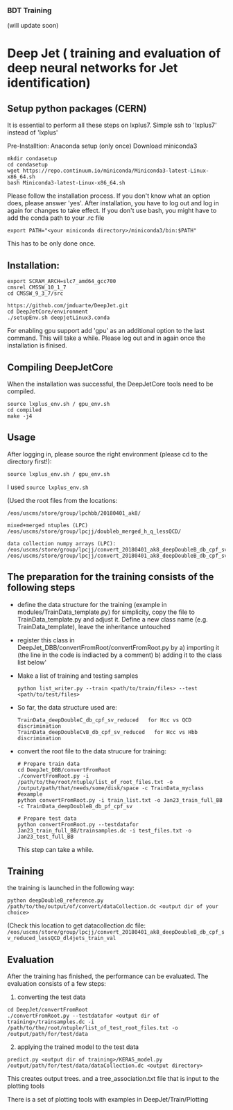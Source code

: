  ###  BDT Training
 (will update soon)
 
  #  Deep Jet ( training and evaluation of deep neural networks for Jet identification)
  
  ## Setup python packages (CERN)
  
It is essential to perform all these steps on lxplus7. Simple ssh to 'lxplus7' instead of 'lxplus'

Pre-Installtion: Anaconda setup (only once) Download miniconda3

```
mkdir condasetup
cd condasetup
wget https://repo.continuum.io/miniconda/Miniconda3-latest-Linux-x86_64.sh
bash Miniconda3-latest-Linux-x86_64.sh
```

Please follow the installation process. If you don't know what an option does, please answer 'yes'. After installation, you have to log out and log in again for changes to take effect. If you don't use bash, you might have to add the conda path to your .rc file

```
export PATH="<your miniconda directory>/miniconda3/bin:$PATH"
```

This has to be only done once.

 ## Installation:
 
 ```source /cvmfs/cms.cern.ch/cmsset_default.sh
export SCRAM_ARCH=slc7_amd64_gcc700
cmsrel CMSSW_10_1_7
cd CMSSW_9_3_7/src
```

```https://github.com/jmduarte/DeepJetCore.git 
https://github.com/jmduarte/DeepJet.git
cd DeepJetCore/environment
./setupEnv.sh deepjetLinux3.conda
```

For enabling gpu support add 'gpu' as an additional option to the last command. This will take a while. Please log out and in again once the installation is finised.

## Compiling DeepJetCore
When the installation was successful, the DeepJetCore tools need to be compiled.

```cd DeepJetCore
source lxplus_env.sh / gpu_env.sh
cd compiled
make -j4
```

## Usage

After logging in, please source the right environment (please cd to the directory first!):
```cd <your working dir>/DeepJet
source lxplus_env.sh / gpu_env.sh
```
I used ```source lxplus_env.sh```

(Used the root files from the locations: 
```our ntuples (LPC):
/eos/uscms/store/group/lpchbb/20180401_ak8/

mixed+merged ntuples (LPC)
/eos/uscms/store/group/lpcjj/doubleb_merged_h_q_lessQCD/

data collection numpy arrays (LPC):
/eos/uscms/store/group/lpcjj/convert_20180401_ak8_deepDoubleB_db_cpf_sv_reduced_lessQCD_dl4jets_train_val
/eos/uscms/store/group/lpcjj/convert_20180401_ak8_deepDoubleB_db_cpf_sv_reduced_lessQCD_dl4jets_test
```

## The preparation for the training consists of the following steps

- define the data structure for the training (example in modules/TrainData_template.py)
  for simplicity, copy the file to TrainData_template.py and adjust it. 
  Define a new class name (e.g. TrainData_template), leave the inheritance untouched
  
- register this class in DeepJet_DBB/convertFromRoot/convertFromRoot.py by 
  a) importing it (the line in the code is indiacted by a comment)
  b) adding it to the class list below'

- Make a list of training and testing samples
  ```
  python list_writer.py --train <path/to/train/files> --test <path/to/test/files>
  ```
- So far, the data structure used are:
  ```
  TrainData_deepDoubleC_db_cpf_sv_reduced   for Hcc vs QCD discrimination
  TrainData_deepDoubleCvB_db_cpf_sv_reduced   for Hcc vs Hbb discrimination 	
  ```  

- convert the root file to the data strucure for training:
  ```
  # Prepare train data
  cd DeepJet_DBB/convertFromRoot
  ./convertFromRoot.py -i /path/to/the/root/ntuple/list_of_root_files.txt -o /output/path/that/needs/some/disk/space -c TrainData_myclass
  #example
  python convertFromRoot.py -i train_list.txt -o Jan23_train_full_BB -c TrainData_deepDoubleB_db_pf_cpf_sv

  # Prepare test data
  python convertFromRoot.py --testdatafor Jan23_train_full_BB/trainsamples.dc -i test_files.txt -o Jan23_test_full_BB
  ```
  
  This step can take a while.
  
## Training
  
the training is launched in the following way:
```
python deepDoubleB_reference.py /path/to/the/output/of/convert/dataCollection.dc <output dir of your choice>
```
(Check this location to get datacollection.dc file: ```/eos/uscms/store/group/lpcjj/convert_20180401_ak8_deepDoubleB_db_cpf_sv_reduced_lessQCD_dl4jets_train_val```

## Evaluation

After the training has finished, the performance can be evaluated.
The evaluation consists of a few steps:

1) converting the test data
```
cd DeepJet/convertFromRoot
./convertFromRoot.py --testdatafor <output dir of training>/trainsamples.dc -i /path/to/the/root/ntuple/list_of_test_root_files.txt -o /output/path/for/test/data
```

2) applying the trained model to the test data
```
predict.py <output dir of training>/KERAS_model.py  /output/path/for/test/data/dataCollection.dc <output directory>
```
This creates output trees. and a tree_association.txt file that is input to the plotting tools

There is a set of plotting tools with examples in 
DeepJet/Train/Plotting









